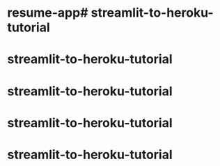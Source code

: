 # resume-app# streamlit-to-heroku-tutorial
# streamlit-to-heroku-tutorial
# streamlit-to-heroku-tutorial
# streamlit-to-heroku-tutorial
# streamlit-to-heroku-tutorial
